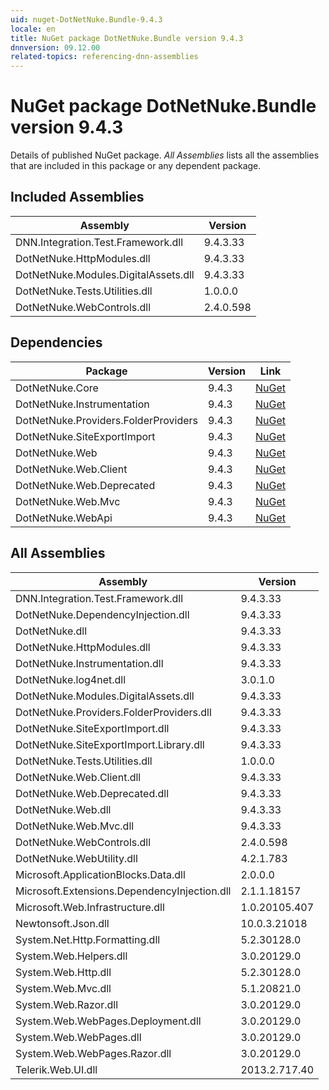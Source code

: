 ```yaml
---
uid: nuget-DotNetNuke.Bundle-9.4.3
locale: en
title: NuGet package DotNetNuke.Bundle version 9.4.3
dnnversion: 09.12.00
related-topics: referencing-dnn-assemblies
---
```


# NuGet package DotNetNuke.Bundle version 9.4.3
Details of published NuGet package.
*All Assemblies* lists all the assemblies that are included in this package or any dependent package.

## Included Assemblies

|Assembly|Version|
|---|---|
|DNN.Integration.Test.Framework.dll|9.4.3.33|
|DotNetNuke.HttpModules.dll|9.4.3.33|
|DotNetNuke.Modules.DigitalAssets.dll|9.4.3.33|
|DotNetNuke.Tests.Utilities.dll|1.0.0.0|
|DotNetNuke.WebControls.dll|2.4.0.598|

## Dependencies

|Package|Version|Link|
|---|---|---|
|DotNetNuke.Core|9.4.3|[NuGet](https://www.nuget.org/packages/DotNetNuke.Core/9.4.3)|
|DotNetNuke.Instrumentation|9.4.3|[NuGet](https://www.nuget.org/packages/DotNetNuke.Instrumentation/9.4.3)|
|DotNetNuke.Providers.FolderProviders|9.4.3|[NuGet](https://www.nuget.org/packages/DotNetNuke.Providers.FolderProviders/9.4.3)|
|DotNetNuke.SiteExportImport|9.4.3|[NuGet](https://www.nuget.org/packages/DotNetNuke.SiteExportImport/9.4.3)|
|DotNetNuke.Web|9.4.3|[NuGet](https://www.nuget.org/packages/DotNetNuke.Web/9.4.3)|
|DotNetNuke.Web.Client|9.4.3|[NuGet](https://www.nuget.org/packages/DotNetNuke.Web.Client/9.4.3)|
|DotNetNuke.Web.Deprecated|9.4.3|[NuGet](https://www.nuget.org/packages/DotNetNuke.Web.Deprecated/9.4.3)|
|DotNetNuke.Web.Mvc|9.4.3|[NuGet](https://www.nuget.org/packages/DotNetNuke.Web.Mvc/9.4.3)|
|DotNetNuke.WebApi|9.4.3|[NuGet](https://www.nuget.org/packages/DotNetNuke.WebApi/9.4.3)|

## All Assemblies

|Assembly|Version|
|---|---|
|DNN.Integration.Test.Framework.dll|9.4.3.33|
|DotNetNuke.DependencyInjection.dll|9.4.3.33|
|DotNetNuke.dll|9.4.3.33|
|DotNetNuke.HttpModules.dll|9.4.3.33|
|DotNetNuke.Instrumentation.dll|9.4.3.33|
|DotNetNuke.log4net.dll|3.0.1.0|
|DotNetNuke.Modules.DigitalAssets.dll|9.4.3.33|
|DotNetNuke.Providers.FolderProviders.dll|9.4.3.33|
|DotNetNuke.SiteExportImport.dll|9.4.3.33|
|DotNetNuke.SiteExportImport.Library.dll|9.4.3.33|
|DotNetNuke.Tests.Utilities.dll|1.0.0.0|
|DotNetNuke.Web.Client.dll|9.4.3.33|
|DotNetNuke.Web.Deprecated.dll|9.4.3.33|
|DotNetNuke.Web.dll|9.4.3.33|
|DotNetNuke.Web.Mvc.dll|9.4.3.33|
|DotNetNuke.WebControls.dll|2.4.0.598|
|DotNetNuke.WebUtility.dll|4.2.1.783|
|Microsoft.ApplicationBlocks.Data.dll|2.0.0.0|
|Microsoft.Extensions.DependencyInjection.dll|2.1.1.18157|
|Microsoft.Web.Infrastructure.dll|1.0.20105.407|
|Newtonsoft.Json.dll|10.0.3.21018|
|System.Net.Http.Formatting.dll|5.2.30128.0|
|System.Web.Helpers.dll|3.0.20129.0|
|System.Web.Http.dll|5.2.30128.0|
|System.Web.Mvc.dll|5.1.20821.0|
|System.Web.Razor.dll|3.0.20129.0|
|System.Web.WebPages.Deployment.dll|3.0.20129.0|
|System.Web.WebPages.dll|3.0.20129.0|
|System.Web.WebPages.Razor.dll|3.0.20129.0|
|Telerik.Web.UI.dll|2013.2.717.40|

